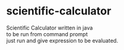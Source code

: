 # scientific-calculator
Scientific Calculator written in java
<br>
to be run from command prompt
<br>
just run and give expression to be evaluated.
